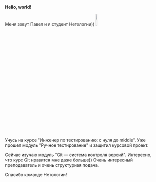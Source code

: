 **Hello, world!**

Меня зовут Павел и я студент Нетологии))
<image src="https://avatars.mds.yandex.net/i?id=2476484e7712621e20485bc5d594e77a_l-5300806-images-thumbs&ref=rim&n=13&w=640&h=640"  width = "10%">

Учусь на курсе "Инженер по тестированию: с нуля до middle".
Уже прошел модуль "Ручное тестирование" и защитил курсовой проект.

Сейчас изучаю модуль "Git — система контроля версий".
Интересно, что курс Git нравится мне даже больше)) 
Очень интересный преподаватель и очень структурная подача.

Спасибо команде Нетологии!
